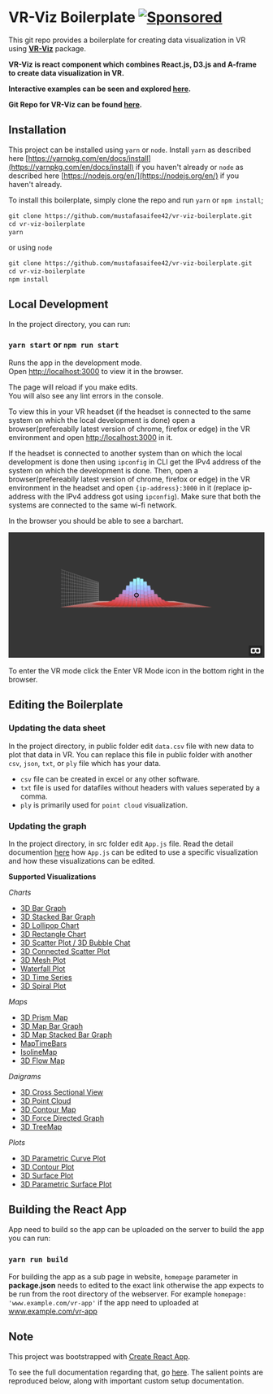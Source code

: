 # VR-Viz Boilerplate [![Sponsored](https://img.shields.io/badge/chilicorn-sponsored-brightgreen.svg?logo=data%3Aimage%2Fpng%3Bbase64%2CiVBORw0KGgoAAAANSUhEUgAAAA4AAAAPCAMAAADjyg5GAAABqlBMVEUAAAAzmTM3pEn%2FSTGhVSY4ZD43STdOXk5lSGAyhz41iz8xkz2HUCWFFhTFFRUzZDvbIB00Zzoyfj9zlHY0ZzmMfY0ydT0zjj92l3qjeR3dNSkoZp4ykEAzjT8ylUBlgj0yiT0ymECkwKjWqAyjuqcghpUykD%2BUQCKoQyAHb%2BgylkAyl0EynkEzmkA0mUA3mj86oUg7oUo8n0k%2FS%2Bw%2Fo0xBnE5BpU9Br0ZKo1ZLmFZOjEhesGljuzllqW50tH14aS14qm17mX9%2Bx4GAgUCEx02JySqOvpSXvI%2BYvp2orqmpzeGrQh%2Bsr6yssa2ttK6v0bKxMBy01bm4zLu5yry7yb29x77BzMPCxsLEzMXFxsXGx8fI3PLJ08vKysrKy8rL2s3MzczOH8LR0dHW19bX19fZ2dna2trc3Nzd3d3d3t3f39%2FgtZTg4ODi4uLj4%2BPlGxLl5eXm5ubnRzPn5%2Bfo6Ojp6enqfmzq6urr6%2Bvt7e3t7u3uDwvugwbu7u7v6Obv8fDz8%2FP09PT2igP29vb4%2BPj6y376%2Bu%2F7%2Bfv9%2Ff39%2Fv3%2BkAH%2FAwf%2FtwD%2F9wCyh1KfAAAAKXRSTlMABQ4VGykqLjVCTVNgdXuHj5Kaq62vt77ExNPX2%2Bju8vX6%2Bvr7%2FP7%2B%2FiiUMfUAAADTSURBVAjXBcFRTsIwHAfgX%2FtvOyjdYDUsRkFjTIwkPvjiOTyX9%2FAIJt7BF570BopEdHOOstHS%2BX0s439RGwnfuB5gSFOZAgDqjQOBivtGkCc7j%2B2e8XNzefWSu%2BsZUD1QfoTq0y6mZsUSvIkRoGYnHu6Yc63pDCjiSNE2kYLdCUAWVmK4zsxzO%2BQQFxNs5b479NHXopkbWX9U3PAwWAVSY%2FpZf1udQ7rfUpQ1CzurDPpwo16Ff2cMWjuFHX9qCV0Y0Ok4Jvh63IABUNnktl%2B6sgP%2BARIxSrT%2FMhLlAAAAAElFTkSuQmCC)](http://spiceprogram.org/oss-sponsorship)

This git repo provides a boilerplate for creating data visualization in VR using __[VR-Viz](https://www.npmjs.com/package/vr-viz)__  package. 

__VR-Viz is react component which combines React.js, D3.js and A-frame to create data visualization in VR.__

__Interactive examples can be seen and explored [here](https://vr-viz.mustafasaifee.com/).__

__Git Repo for VR-Viz can be found [here](https://github.com/mustafasaifee42/VR-Viz).__ 

## Installation
This project can be installed using `yarn` or `node`. Install `yarn` as described here [https://yarnpkg.com/en/docs/install](https://yarnpkg.com/en/docs/install) if you haven't already or `node` as described here [https://nodejs.org/en/](https://nodejs.org/en/) if you haven't already.

To install this boilerplate, simply clone the repo and run `yarn` or `npm install`;

    git clone https://github.com/mustafasaifee42/vr-viz-boilerplate.git
    cd vr-viz-boilerplate
    yarn

or using `node`

    git clone https://github.com/mustafasaifee42/vr-viz-boilerplate.git
    cd vr-viz-boilerplate
    npm install

## Local Development

In the project directory, you can run:

### `yarn start` or `npm run start`

Runs the app in the development mode.<br>
Open [http://localhost:3000](http://localhost:3000) to view it in the browser.

The page will reload if you make edits.<br>
You will also see any lint errors in the console.

To view this in your VR headset (if the headset is connected to the same system on which the local development is done) open a browser(prefereablly latest version of chrome, firefox or edge) in the VR environment and open [http://localhost:3000](http://localhost:3000) in it.

If the headset is connected to another system than on which the local development is done then using `ipconfig` in CLI get the IPv4 address of the system on which the development is done. Then, open a browser(prefereablly latest version of chrome, firefox or edge) in the VR environment in the headset and open `{ip-address}:3000` in it (replace ip-address with the IPv4 address got using `ipconfig`). Make sure that both the systems are connected to the same wi-fi network.

In the browser you should be able to see a barchart.

![BarGraph](./imgs/bargraph.PNG)

To enter the VR mode click the Enter VR Mode icon in the bottom right in the browser.

## Editing the Boilerplate

### Updating the data sheet

In the project directory, in public folder edit `data.csv` file with new data to plot that data in VR. You can replace this file in public folder with another `csv`, `json`, `txt`, or `ply` file which has your data.

* `csv` file can be created in excel or any other software.
* `txt` file is used for datafiles without headers with values seperated by a comma.
* `ply` is primarily used for `point cloud` visualization.

### Updating the graph

In the project directory, in src folder edit `App.js` file. Read the detail documention [here](https://github.com/mustafasaifee42/VR-Viz) how `App.js` can be edited to use a specific visualization and how these visualizations can be edited.

__Supported Visualizations__

_Charts_
* [3D Bar Graph](https://github.com/mustafasaifee42/VR-Viz/blob/master/ReadMe/Charts/BarGraph.md)
* [3D Stacked Bar Graph](https://github.com/mustafasaifee42/VR-Viz/blob/master/ReadMe/Charts/StackedBarGraph.md)
* [3D Lollipop Chart](https://github.com/mustafasaifee42/VR-Viz/blob/master/ReadMe/Charts/LollipopChart.md)
* [3D Rectangle Chart](https://github.com/mustafasaifee42/VR-Viz/blob/master/ReadMe/Charts/RectangleChart.md)
* [3D Scatter Plot / 3D Bubble Chat](https://github.com/mustafasaifee42/VR-Viz/blob/master/ReadMe/Charts/ScatterPlot.md)
* [3D Connected Scatter Plot](https://github.com/mustafasaifee42/VR-Viz/blob/master/ReadMe/Charts/ConnectedScatterPlot.md)
* [3D Mesh Plot](https://github.com/mustafasaifee42/VR-Viz/blob/master/ReadMe/Charts/MeshPlot.md)
* [Waterfall Plot](https://github.com/mustafasaifee42/VR-Viz/blob/master/ReadMe/Charts/WaterFallPlot.md)
* [3D Time Series](https://github.com/mustafasaifee42/VR-Viz/blob/master/ReadMe/Charts/TimeSeries.md)
* [3D Spiral Plot](https://github.com/mustafasaifee42/VR-Viz/blob/master/ReadMe/Charts/SpiralPlot.md)

_Maps_
* [3D Prism Map](https://github.com/mustafasaifee42/VR-Viz/blob/master/ReadMe/Maps/PrismMap.md)
* [3D Map Bar Graph](https://github.com/mustafasaifee42/VR-Viz/blob/master/ReadMe/Maps/MapBarChart.md)
* [3D Map Stacked Bar Graph](https://github.com/mustafasaifee42/VR-Viz/blob/master/ReadMe/Maps/MapStackedBarChart.md)
* [MapTimeBars](https://github.com/mustafasaifee42/VR-Viz/blob/master/ReadMe/Maps/MapTimeBars.md)
* [IsolineMap](https://github.com/mustafasaifee42/VR-Viz/blob/master/ReadMe/Maps/IsolineMap.md)
* [3D Flow Map](https://github.com/mustafasaifee42/VR-Viz/blob/master/ReadMe/Maps/FlowMap.md)

_Daigrams_
* [3D Cross Sectional View](https://github.com/mustafasaifee42/VR-Viz/blob/master/ReadMe/Diagrams/CrossSectionalView.md)
* [3D Point Cloud](https://github.com/mustafasaifee42/VR-Viz/blob/master/ReadMe/Diagrams/PointCloud.md)
* [3D Contour Map](https://github.com/mustafasaifee42/VR-Viz/blob/master/ReadMe/Diagrams/ContourMap.md)
* [3D Force Directed Graph](https://github.com/mustafasaifee42/VR-Viz/blob/master/ReadMe/Diagrams/ForceDirectedGraph.md)
* [3D TreeMap](https://github.com/mustafasaifee42/VR-Viz/blob/master/ReadMe/Diagrams/TreeMap.md)

_Plots_
* [3D Parametric Curve Plot](https://github.com/mustafasaifee42/VR-Viz/blob/master/ReadMe/Plots/ParametricCurvePlot.md)
* [3D Contour Plot](https://github.com/mustafasaifee42/VR-Viz/blob/master/ReadMe/Plots/ContourPlot.md)
* [3D Surface Plot](https://github.com/mustafasaifee42/VR-Viz/blob/master/ReadMe/Plots/SurfacePlot.md)
* [3D Parametric Surface Plot](https://github.com/mustafasaifee42/VR-Viz/blob/master/ReadMe/Plots/ParametricSurfacePlot.md)

## Building the React App

App need to build so the app can be uploaded on the server to build the app you can run:

### `yarn run build`

For building the app as a sub page in website, `homepage` parameter in __package.json__ needs to edited to the exact link otherwise the app expects to be run from the root directory of the webserver. For example `homepage: 'www.example.com/vr-app'` if the app need to uploaded at www.example.com/vr-app

## Note

This project was bootstrapped with [Create React App](https://github.com/facebookincubator/create-react-app).

To see the full documentation regarding that, go [here](https://github.com/facebookincubator/create-react-app/blob/master/packages/react-scripts/template/README.md). The salient points are reproduced below, along with important custom setup documentation.
